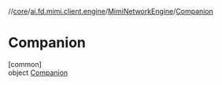 //[core](../../../../index.md)/[ai.fd.mimi.client.engine](../../index.md)/[MimiNetworkEngine](../index.md)/[Companion](index.md)

# Companion

[common]\
object [Companion](index.md)
